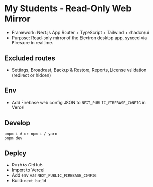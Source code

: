 # My Students - Read-Only Web Mirror

- Framework: Next.js App Router + TypeScript + Tailwind + shadcn/ui
- Purpose: Read-only mirror of the Electron desktop app, synced via Firestore in realtime.

## Excluded routes
- Settings, Broadcast, Backup & Restore, Reports, License validation (redirect or hidden)

## Env
- Add Firebase web config JSON to `NEXT_PUBLIC_FIREBASE_CONFIG` in Vercel

## Develop
```
pnpm i # or npm i / yarn
pnpm dev
```

## Deploy
- Push to GitHub
- Import to Vercel
- Add env var `NEXT_PUBLIC_FIREBASE_CONFIG`
- Build: `next build`
